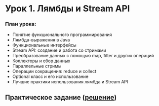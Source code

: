 
# Урок 1. Лямбды и Stream API



### План урока:

- Понятие функционального программирования
- Лямбда-выражения в Java
- Функциональные интерфейсы
- Stream API: создание и работа со стримами
- Преобразование данных с помощью map, filter и других операций
- Коллекторы и сбор данных
- Параллельные стримы
- Операции сокращения: reduce и collect
- Optional класс и его использование
- Лучшие практики использования лямбда и Stream API


## Практическое задание ([решение](https://github.com/olgashenkel/GeekBrains-technological_specialization/tree/main/03.%20Java%20Junior/Lesson_01/lesson_01/src/main/java/lesson_01))